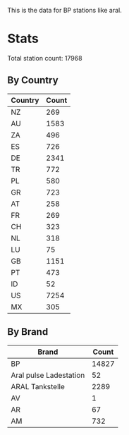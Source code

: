 This is the data for BP stations like aral.


# Stats

Total station count: 17968
## By Country

| Country | Count
| - | - 
| NZ | 269
| AU | 1583
| ZA | 496
| ES | 726
| DE | 2341
| TR | 772
| PL | 580
| GR | 723
| AT | 258
| FR | 269
| CH | 323
| NL | 318
| LU | 75
| GB | 1151
| PT | 473
| ID | 52
| US | 7254
| MX | 305
## By Brand

| Brand | Count
| - | - 
| BP | 14827
| Aral pulse Ladestation | 52
| ARAL Tankstelle | 2289
| AV | 1
| AR | 67
| AM | 732
